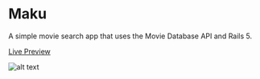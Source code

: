 # Maku

A simple movie search app that uses the Movie Database API and Rails 5.

[Live Preview](https://maku.herokuapp.com/)

![alt text][logo]

[logo]: https://github.com/MitchellSH/Maku/blob/master/app/assets/images/screen.png "Maku Screenshot"

<!--

Inspiration:

https://colorlib.com/wp/free-bootstrap-4-website-templates/

https://colorlib.com/demo?theme=colid
https://colorlib.com/demo?theme=philosophy
https://colorlib.com/demo?theme=fancy
https://colorlib.com/demo?theme=glint
https://colorlib.com/demo?theme=boxus
https://colorlib.com/demo?theme=dinomuz

https://medium.muz.li/movie-cinema-ui-inspiration-9b76d4e6c05

-->

<!--
Tutorial on User Sign-Up and Login for Rails

http://blog.nbostech.com/2015/08/loginregistration-social-signup-using-ruby-on-rails/

 -->
